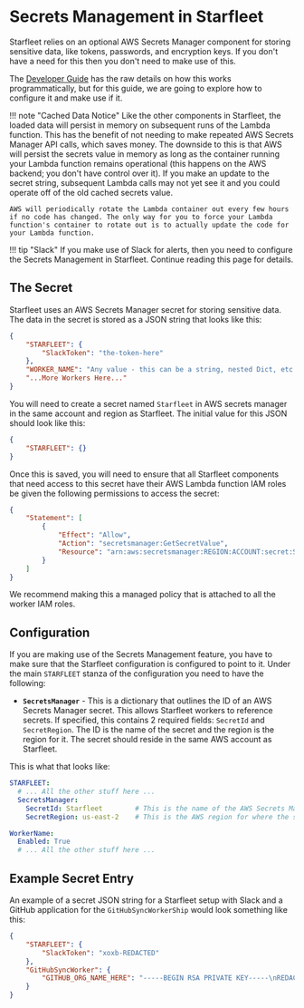 # Secrets Management in Starfleet

Starfleet relies on an optional AWS Secrets Manager component for storing sensitive data, like tokens, passwords, and encryption keys. If you don't have a need for this then you don't need to make use of this.

The [Developer Guide](../developerGuide/primaryComponents/SecretsManager.md) has the raw details on how this works programmatically, but for this guide, we are going to explore how to configure it and make use if it.

!!! note "Cached Data Notice"
    Like the other components in Starfleet, the loaded data will persist in memory on subsequent runs of the Lambda function. This has the benefit of not needing to make repeated AWS Secrets Manager API calls, which saves money. The downside to this is that AWS will persist the secrets value in memory as long as the container running your Lambda function remains operational (this happens on the AWS backend; you don't have control over it). If you make an update to the secret string, subsequent Lambda calls may not yet see it and you could operate off of the old cached secrets value.

    AWS will periodically rotate the Lambda container out every few hours if no code has changed. The only way for you to force your Lambda function's container to rotate out is to actually update the code for your Lambda function.

!!! tip "Slack"
    If you make use of Slack for alerts, then you need to configure the Secrets Management in Starfleet. Continue reading this page for details.

## The Secret
Starfleet uses an AWS Secrets Manager secret for storing sensitive data. The data in the secret is stored as a JSON string that looks like this:

```json
{
    "STARFLEET": {
        "SlackToken": "the-token-here"
    },
    "WORKER_NAME": "Any value - this can be a string, nested Dict, etc.",
    "...More Workers Here..."
}
```

You will need to create a secret named `Starfleet` in AWS secrets manager in the same account and region as Starfleet. The initial value for this JSON should look like this:
```json
{
    "STARFLEET": {}
}
```

Once this is saved, you will need to ensure that all Starfleet components that need access to this secret have their AWS Lambda function IAM roles be given the following permissions to access the secret:
```json
{
    "Statement": [
        {
            "Effect": "Allow",
            "Action": "secretsmanager:GetSecretValue",
            "Resource": "arn:aws:secretsmanager:REGION:ACCOUNT:secret:SECRET-ID-HERE"
        }
    ]
}
```

We recommend making this a managed policy that is attached to all the worker IAM roles.

## Configuration
If you are making use of the Secrets Management feature, you have to make sure that the Starfleet configuration is configured to point to it. Under the main `STARFLEET` stanza of the configuration you need to have the following:

* **`SecretsManager`** - This is a dictionary that outlines the ID of an AWS Secrets Manager secret. This allows Starfleet workers to reference secrets. If specified, this contains 2 required fields: `SecretId` and `SecretRegion`. The ID is the name of the secret and the region is the region for it. The secret should reside in the same AWS account as Starfleet.

This is what that looks like:

```yaml
STARFLEET:
  # ... All the other stuff here ...
  SecretsManager:
    SecretId: Starfleet        # This is the name of the AWS Secrets Manager secret. The secret must reside in the same AWS account as Starfleet.
    SecretRegion: us-east-2    # This is the AWS region for where the secret resides.

WorkerName:
  Enabled: True
  # ... All the other stuff here ...
```

## Example Secret Entry
An example of a secret JSON string for a Starfleet setup with Slack and a GitHub application for the `GitHubSyncWorkerShip` would look something like this:

```json
{
    "STARFLEET": {
        "SlackToken": "xoxb-REDACTED"
    },
    "GitHubSyncWorker": {
        "GITHUB_ORG_NAME_HERE": "-----BEGIN RSA PRIVATE KEY-----\nREDACTED\nREDACTED\nREDACTED\n-----END RSA PRIVATE KEY-----"
    }
}
```
